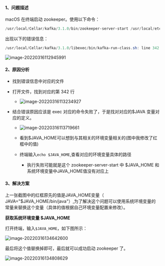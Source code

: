 #### 1、问题描述

macOS 在终端启动 zookeeper。使用以下命令：

```powershell
/usr/local/Cellar/kafka/3.1.0/bin/zookeeper-server-start /usr/local/etc/kafka/zookeeper.properties &
```

出现以下的错误信息：

```powershell
/usr/local/Cellar/kafka/3.1.0/libexec/bin/kafka-run-class.sh: line 342: /Users/gilbert/@@HOMEBREW_JAVA@@/bin/java: No such file or directory
```

![image-20220316112945991](https://tva1.sinaimg.cn/large/e6c9d24ely1h0bkcho2nij21t8060acy.jpg)

#### 2、原因分析

- 找到错误信息中对应的文件
- 打开文件，找到对应的第 342 行
  - ![image-20220316113234927](https://tva1.sinaimg.cn/large/e6c9d24ely1h0bkfff54cj21uc05wq51.jpg)

- 结合错误原因应该是 exec 对应的命令失败了，于是找对对应的$JAVA 变量对应的定义。

  - ![image-20220316113719661](https://tva1.sinaimg.cn/large/e6c9d24ely1h0bkkd4uevj214w06u758.jpg)

  - 看到$JAVA_HOME可以想到与其相关的环境变量相关的(图中我修改了红框中的值)
  - 终端输入`echo $JAVA_HOME`,查看对应的环境变量具体的路径
    - 执行失败可能就是这个 zookeeper-server-start 中 $JAVA_HOME 和系统环境变量中JAVA_HOME值没有对应上

#### 3、解决方案

上一张截图中的红框原先的值是JAVA_HOME变量（ JAVA="$JAVA_HOME/bin/java"）,为了解决这个问题可以使用系统环境变量的常量来替换这个变量（具体的值根据自己环境变量配置来修改）。

**获取系统环境变量 $JAVA_HOME**

打开终端，输入`$JAVA_HOME`，如下图所示：

![image-20220316134642600](https://tva1.sinaimg.cn/large/e6c9d24ely1h0boazfhjnj20py02sq35.jpg)

最后将这个值替换掉即可，最后就可以成功启动 zookeeper 了。

![image-20220316134808629](https://tva1.sinaimg.cn/large/e6c9d24ely1h0bocjfgmxj21s60t4wuv.jpg)